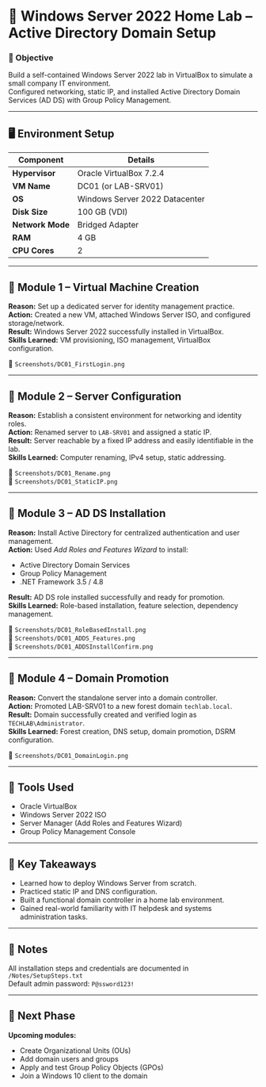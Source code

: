 # 🧩 Windows Server 2022 Home Lab – Active Directory Domain Setup

### 🎯 Objective
Build a self-contained Windows Server 2022 lab in VirtualBox to simulate a small company IT environment.  
Configured networking, static IP, and installed Active Directory Domain Services (AD DS) with Group Policy Management.

---

## 🖥️ Environment Setup

| Component | Details |
|------------|----------|
| **Hypervisor** | Oracle VirtualBox 7.2.4 |
| **VM Name** | DC01 (or LAB-SRV01) |
| **OS** | Windows Server 2022 Datacenter |
| **Disk Size** | 100 GB (VDI) |
| **Network Mode** | Bridged Adapter |
| **RAM** | 4 GB |
| **CPU Cores** | 2 |

---

## 🧱 Module 1 – Virtual Machine Creation

**Reason:** Set up a dedicated server for identity management practice.  
**Action:** Created a new VM, attached Windows Server ISO, and configured storage/network.  
**Result:** Windows Server 2022 successfully installed in VirtualBox.  
**Skills Learned:** VM provisioning, ISO management, VirtualBox configuration.

📸 `Screenshots/DC01_FirstLogin.png`

---

## 🧩 Module 2 – Server Configuration

**Reason:** Establish a consistent environment for networking and identity roles.  
**Action:** Renamed server to `LAB-SRV01` and assigned a static IP.  
**Result:** Server reachable by a fixed IP address and easily identifiable in the lab.  
**Skills Learned:** Computer renaming, IPv4 setup, static addressing.

📸 `Screenshots/DC01_Rename.png`  
📸 `Screenshots/DC01_StaticIP.png`

---

## 🧩 Module 3 – AD DS Installation

**Reason:** Install Active Directory for centralized authentication and user management.  
**Action:** Used *Add Roles and Features Wizard* to install:  
- Active Directory Domain Services  
- Group Policy Management  
- .NET Framework 3.5 / 4.8  

**Result:** AD DS role installed successfully and ready for promotion.  
**Skills Learned:** Role-based installation, feature selection, dependency management.

📸 `Screenshots/DC01_RoleBasedInstall.png`  
📸 `Screenshots/DC01_ADDS_Features.png`  
📸 `Screenshots/DC01_ADDSInstallConfirm.png`

---

## 🧩 Module 4 – Domain Promotion

**Reason:** Convert the standalone server into a domain controller.  
**Action:** Promoted LAB-SRV01 to a new forest domain `techlab.local`.  
**Result:** Domain successfully created and verified login as `TECHLAB\Administrator`.  
**Skills Learned:** Forest creation, DNS setup, domain promotion, DSRM configuration.

📸 `Screenshots/DC01_DomainLogin.png`

---

## 🧰 Tools Used

- Oracle VirtualBox  
- Windows Server 2022 ISO  
- Server Manager (Add Roles and Features Wizard)  
- Group Policy Management Console  

---

## 🧠 Key Takeaways

- Learned how to deploy Windows Server from scratch.  
- Practiced static IP and DNS configuration.  
- Built a functional domain controller in a home lab environment.  
- Gained real-world familiarity with IT helpdesk and systems administration tasks.

---

## 🧾 Notes
All installation steps and credentials are documented in `/Notes/SetupSteps.txt`  
Default admin password: `P@ssword123!`

---

## 🧩 Next Phase
**Upcoming modules:**
- Create Organizational Units (OUs)
- Add domain users and groups  
- Apply and test Group Policy Objects (GPOs)  
- Join a Windows 10 client to the domain  
